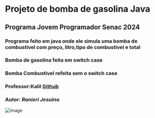 # Projeto de bomba de gasolina Java
## Programa Jovem Programador Senac 2024
### Programa feito em java onde ele simula uma bomba de combustivel com preço, litro,tipo de combustivel e total 
### Bomba de gasolina feita em switch case
### Bomba Combustivel refeita sem o switch case 

### Professor:Kalil [Github](https://github.com/profKalil)

### Autor: *Ranieri Jesuino*

![image](https://github.com/Ranierij/Bomba-De-Gasolina/assets/95530644/f243e7fd-a08b-467f-9216-e9e19dd3b94b)

